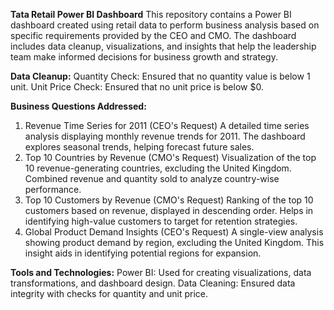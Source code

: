 **Tata Retail Power BI Dashboard**
This repository contains a Power BI dashboard created using retail data to perform business analysis based on specific requirements provided by the CEO and CMO. The dashboard includes data cleanup, visualizations, and insights that help the leadership team make informed decisions for business growth and strategy.

**Data Cleanup:**
Quantity Check: Ensured that no quantity value is below 1 unit.
Unit Price Check: Ensured that no unit price is below $0.

**Business Questions Addressed:**
1. Revenue Time Series for 2011 (CEO's Request)
A detailed time series analysis displaying monthly revenue trends for 2011.
The dashboard explores seasonal trends, helping forecast future sales.
2. Top 10 Countries by Revenue (CMO's Request)
Visualization of the top 10 revenue-generating countries, excluding the United Kingdom.
Combined revenue and quantity sold to analyze country-wise performance.
3. Top 10 Customers by Revenue (CMO's Request)
Ranking of the top 10 customers based on revenue, displayed in descending order.
Helps in identifying high-value customers to target for retention strategies.
4. Global Product Demand Insights (CEO's Request)
A single-view analysis showing product demand by region, excluding the United Kingdom.
This insight aids in identifying potential regions for expansion.

**Tools and Technologies:**
Power BI: Used for creating visualizations, data transformations, and dashboard design.
Data Cleaning: Ensured data integrity with checks for quantity and unit price.
